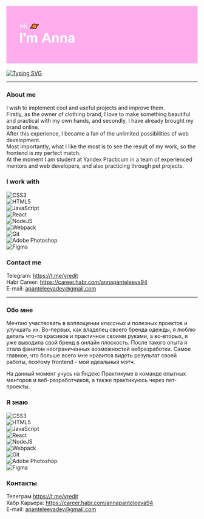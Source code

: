 ![Описание](/header.png)

[![Typing SVG](https://readme-typing-svg.demolab.com?font=+Cascadia+Code&size=22&duration=3000&pause=3000&color=F7F7F7&width=435&lines=Junior+frontend+developer+%2F+student)](https://git.io/typing-svg)

_______________________

### About me
I wish to implement cool and useful projects and improve them.  
Firstly, as the owner of clothing brand, I love to make something beautiful and practical with my own hands, and secondly, I have already brought my brand online.  
After this experience, I became a fan of the unlimited possibilities of web development.  
Most importantly, what I like the most is to see the result of my work, so the frontend is my perfect match.  
At the moment I am student at Yandex Practicum in a team of experienced mentors and web developers, and also practicing through pet projects.

### I work with  
  ![CSS3](https://img.shields.io/badge/css3-%231572B6.svg?style=for-the-badge&logo=css3&logoColor=white)  
  ![HTML5](https://img.shields.io/badge/html5-%23E34F26.svg?style=for-the-badge&logo=html5&logoColor=white)  
  ![JavaScript](https://img.shields.io/badge/javascript-%23323330.svg?style=for-the-badge&logo=javascript&logoColor=%23F7DF1E)  
  ![React](https://img.shields.io/badge/react-%2320232a.svg?style=for-the-badge&logo=react&logoColor=%2361DAFB)  
  ![NodeJS](https://img.shields.io/badge/node.js-6DA55F?style=for-the-badge&logo=node.js&logoColor=white)  
  ![Webpack](https://img.shields.io/badge/webpack-%238DD6F9.svg?style=for-the-badge&logo=webpack&logoColor=black)  
  ![Git](https://img.shields.io/badge/git-%23F05033.svg?style=for-the-badge&logo=git&logoColor=white)  
  ![Adobe Photoshop](https://img.shields.io/badge/adobe%20photoshop-%2331A8FF.svg?style=for-the-badge&logo=adobe%20photoshop&logoColor=white)  
  ![Figma](https://img.shields.io/badge/figma-%23F24E1E.svg?style=for-the-badge&logo=figma&logoColor=white)  
  
  
### Contact me
 Telegram: https://t.me/vredit  
 Habr Career: https://career.habr.com/annapanteleeva94  
 E-mail: apanteleevadev@gmail.com
______________________

### Обо мне
Мечтаю участвовать в воплощении классных и полезных проектов и улучшать их. 
Во-первых, как владелец своего бренда одежды, я люблю делать что-то красивое и практичное своими руками, а во-вторых, я уже выводила свой бренд в онлайн плоскость.
После такого опыта я стала фанатом неограниченных возможностей вебразработки. Самое главное, что больше всего мне нравится видеть результат своей работы, поэтому frontend - мой идеальный мэтч.

На данный момент учусь на Яндекс Практикуме в команде опытных менторов и веб-разработчиков, а также практикуюсь через пет-проекты.

### Я знаю  
  ![CSS3](https://img.shields.io/badge/css3-%231572B6.svg?style=for-the-badge&logo=css3&logoColor=white)  
  ![HTML5](https://img.shields.io/badge/html5-%23E34F26.svg?style=for-the-badge&logo=html5&logoColor=white)  
  ![JavaScript](https://img.shields.io/badge/javascript-%23323330.svg?style=for-the-badge&logo=javascript&logoColor=%23F7DF1E)  
  ![React](https://img.shields.io/badge/react-%2320232a.svg?style=for-the-badge&logo=react&logoColor=%2361DAFB)  
  ![NodeJS](https://img.shields.io/badge/node.js-6DA55F?style=for-the-badge&logo=node.js&logoColor=white)  
  ![Webpack](https://img.shields.io/badge/webpack-%238DD6F9.svg?style=for-the-badge&logo=webpack&logoColor=black)  
  ![Git](https://img.shields.io/badge/git-%23F05033.svg?style=for-the-badge&logo=git&logoColor=white)  
  ![Adobe Photoshop](https://img.shields.io/badge/adobe%20photoshop-%2331A8FF.svg?style=for-the-badge&logo=adobe%20photoshop&logoColor=white)  
  ![Figma](https://img.shields.io/badge/figma-%23F24E1E.svg?style=for-the-badge&logo=figma&logoColor=white)  


### Контакты
Телеграм https://t.me/vredit  
Хабр Карьера: https://career.habr.com/annapanteleeva94  
E-mail: apanteleevadev@gmail.com
